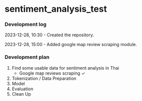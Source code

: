 # sentiment_analysis_test

### Development log

2023-12-28, 10:30 - Created the repository.

2023-12-28, 15:00 - Added google map review scraping module.

### Development plan

1. Find some usable data for sentiment analysis in Thai
    - Google map reviews scraping ✓
2. Tokenization / Data Preparation
3. Model
4. Evaluation
5. Clean Up